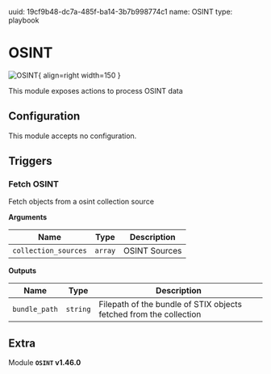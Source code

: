uuid: 19cf9b48-dc7a-485f-ba14-3b7b998774c1
name: OSINT
type: playbook

# OSINT

![OSINT](/assets/playbooks/library/osint.svg){ align=right width=150 }

This module exposes actions to process OSINT data

## Configuration

This module accepts no configuration.

## Triggers

### Fetch OSINT

Fetch objects from a osint collection source

**Arguments**

| Name      |  Type   |  Description  |
| --------- | ------- | --------------------------- |
| `collection_sources` | `array` | OSINT Sources |


**Outputs**

| Name      |  Type   |  Description  |
| --------- | ------- | --------------------------- |
| `bundle_path` | `string` | Filepath of the bundle of STIX objects fetched from the collection |


## Extra

Module **`OSINT` v1.46.0**